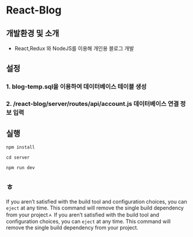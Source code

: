# React-Blog

## 개발환경 및 소개
* React,Redux 와 NodeJS를 이용해 개인용 블로그 개발

## 설정
### 1. blog-temp.sql을 이용하여 데이터베이스 테이블 생성
### 2. /react-blog/server/routes/api/account.js 데이터베이스 연결 정보 입력

## 실행
~~~
npm install

cd server

npm run dev
~~~

## ㅎ
If you aren’t satisfied with the build tool and configuration choices, you can `eject` at any time. This command will remove the single build dependency from your projectㅅ
If you aren’t satisfied with the build tool and configuration choices, you can `eject` at any time. This command will remove the single build dependency from your project.

